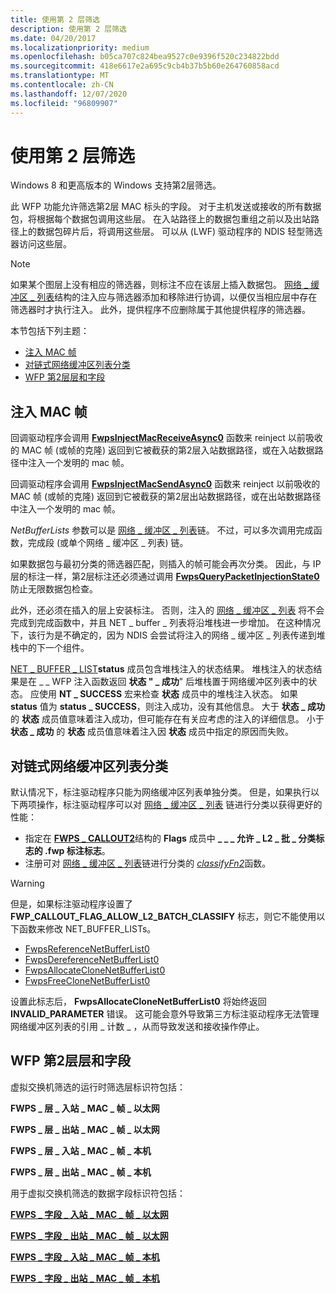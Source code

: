 ```yaml
---
title: 使用第 2 层筛选
description: 使用第 2 层筛选
ms.date: 04/20/2017
ms.localizationpriority: medium
ms.openlocfilehash: b05ca707c824bea9527c0e9396f520c234822bdd
ms.sourcegitcommit: 418e6617e2a695c9cb4b37b5b60e264760858acd
ms.translationtype: MT
ms.contentlocale: zh-CN
ms.lasthandoff: 12/07/2020
ms.locfileid: "96809907"
---
```

# <a name="using-layer-2-filtering"></a>使用第 2 层筛选

Windows 8 和更高版本的 Windows 支持第2层筛选。

此 WFP 功能允许筛选第2层 MAC 标头的字段。 对于主机发送或接收的所有数据包，将根据每个数据包调用这些层。 在入站路径上的数据包重组之前以及出站路径上的数据包碎片后，将调用这些层。 可以从 (LWF) 驱动程序的 NDIS 轻型筛选器访问这些层。

> [!NOTE]
> 如果某个图层上没有相应的筛选器，则标注不应在该层上插入数据包。 [网络 \_ 缓冲区 \_ 列表](net-buffer-list-structure.md)结构的注入应与筛选器添加和移除进行协调，以便仅当相应层中存在筛选器时才执行注入。 此外，提供程序不应删除属于其他提供程序的筛选器。 

本节包括下列主题：

-   [注入 MAC 帧](#injecting-mac-frames)
-   [对链式网络缓冲区列表分类](#classifying-chained-network-buffer-lists)
-   [WFP 第2层层和字段](#wfp-layer-2-layers-and-fields)

## <a name="injecting-mac-frames"></a>注入 MAC 帧

回调驱动程序会调用 [**FwpsInjectMacReceiveAsync0**](/windows-hardware/drivers/ddi/fwpsk/nf-fwpsk-fwpsinjectmacreceiveasync0) 函数来 reinject 以前吸收的 MAC 帧 (或帧的克隆) 返回到它被截获的第2层入站数据路径，或在入站数据路径中注入一个发明的 mac 帧。

回调驱动程序会调用 [**FwpsInjectMacSendAsync0**](/windows-hardware/drivers/ddi/fwpsk/nf-fwpsk-fwpsinjectmacsendasync0) 函数来 reinject 以前吸收的 MAC 帧 (或帧的克隆) 返回到它被截获的第2层出站数据路径，或在出站数据路径中注入一个发明的 mac 帧。

*NetBufferLists* 参数可以是 [网络 \_ 缓冲区 \_ 列表](net-buffer-list-structure.md)链。 不过，可以多次调用完成函数，完成段 (或单个网络 \_ 缓冲区 \_ 列表) 链。

如果数据包与最初分类的筛选器匹配，则插入的帧可能会再次分类。 因此，与 IP 层的标注一样，第2层标注还必须通过调用 [**FwpsQueryPacketInjectionState0**](/windows-hardware/drivers/ddi/fwpsk/nf-fwpsk-fwpsquerypacketinjectionstate0)防止无限数据包检查。

此外，还必须在插入的层上安装标注。 否则，注入的 [网络 \_ 缓冲区 \_ 列表](net-buffer-list-structure.md) 将不会完成到完成函数中，并且 NET \_ buffer \_ 列表将沿堆栈进一步增加。 在这种情况下，该行为是不确定的，因为 NDIS 会尝试将注入的网络 \_ 缓冲区 \_ 列表传递到堆栈中的下一个组件。

[NET \_ BUFFER \_ LIST](net-buffer-list-structure.md)**status** 成员包含堆栈注入的状态结果。 堆栈注入的状态结果是在 \_ \_ WFP 注入函数返回 **状态 " \_ 成功**" 后堆栈置于网络缓冲区列表中的状态。 应使用 **NT \_ SUCCESS** 宏来检查 **状态** 成员中的堆栈注入状态。 如果 **status** 值为 **status \_ SUCCESS**，则注入成功，没有其他信息。 大于 **状态 \_ 成功** 的 **状态** 成员值意味着注入成功，但可能存在有关应考虑的注入的详细信息。 小于 **状态 \_ 成功** 的 **状态** 成员值意味着注入因 **状态** 成员中指定的原因而失败。

## <a name="classifying-chained-network-buffer-lists"></a>对链式网络缓冲区列表分类

默认情况下，标注驱动程序只能为网络缓冲区列表单独分类。 但是，如果执行以下两项操作，标注驱动程序可以对 [网络 \_ 缓冲区 \_ 列表](net-buffer-list-structure.md) 链进行分类以获得更好的性能：

-   指定在 [**FWPS \_ CALLOUT2**](/windows-hardware/drivers/ddi/fwpsk/ns-fwpsk-fwps_callout2_)结构的 **Flags** 成员中 **\_ \_ \_ 允许 \_ L2 \_ 批 \_ 分类标志的 .fwp 标注标志**。
-   注册可对 [网络 \_ 缓冲区 \_ 列表](net-buffer-list-structure.md)链进行分类的 [*classifyFn2*](/windows-hardware/drivers/ddi/fwpsk/nc-fwpsk-fwps_callout_classify_fn2)函数。

> [!WARNING]
> 但是，如果标注驱动程序设置了 **FWP_CALLOUT_FLAG_ALLOW_L2_BATCH_CLASSIFY** 标志，则它不能使用以下函数来修改 NET_BUFFER_LISTs。
> 
> - [FwpsReferenceNetBufferList0](/windows-hardware/drivers/ddi/fwpsk/nf-fwpsk-fwpsreferencenetbufferlist0)
> - [FwpsDereferenceNetBufferList0](/windows-hardware/drivers/ddi/fwpsk/nf-fwpsk-fwpsdereferencenetbufferlist0)
> - [FwpsAllocateCloneNetBufferList0](/windows-hardware/drivers/ddi/fwpsk/nf-fwpsk-fwpsallocateclonenetbufferlist0)
> - [FwpsFreeCloneNetBufferList0](/windows-hardware/drivers/ddi/fwpsk/nf-fwpsk-fwpsfreeclonenetbufferlist0)
>
> 设置此标志后， **FwpsAllocateCloneNetBufferList0** 将始终返回 **INVALID_PARAMETER** 错误。 这可能会意外导致第三方标注驱动程序无法管理网络缓冲区列表的引用 \_ 计数 \_ ，从而导致发送和接收操作停止。

## <a name="wfp-layer-2-layers-and-fields"></a>WFP 第2层层和字段

虚拟交换机筛选的运行时筛选层标识符包括：

**FWPS \_ 层 \_ 入站 \_ MAC \_ 帧 \_ 以太网**

**FWPS \_ 层 \_ 出站 \_ MAC \_ 帧 \_ 以太网**

**FWPS \_ 层 \_ 入站 \_ MAC \_ 帧 \_ 本机**

**FWPS \_ 层 \_ 出站 \_ MAC \_ 帧 \_ 本机**

用于虚拟交换机筛选的数据字段标识符包括：

[**FWPS \_ 字段 \_ 入站 \_ MAC \_ 帧 \_ 以太网**](/windows-hardware/drivers/ddi/fwpsk/ne-fwpsk-fwps_fields_inbound_mac_frame_ethernet_)

[**FWPS \_ 字段 \_ 出站 \_ MAC \_ 帧 \_ 以太网**](/windows-hardware/drivers/ddi/fwpsk/ne-fwpsk-fwps_fields_outbound_mac_frame_ethernet_)

[**FWPS \_ 字段 \_ 入站 \_ MAC \_ 帧 \_ 本机**](/windows-hardware/drivers/ddi/fwpsk/ne-fwpsk-fwps_fields_inbound_mac_frame_native_)

[**FWPS \_ 字段 \_ 出站 \_ MAC \_ 帧 \_ 本机**](/windows-hardware/drivers/ddi/fwpsk/ne-fwpsk-fwps_fields_outbound_mac_frame_native_)

 

